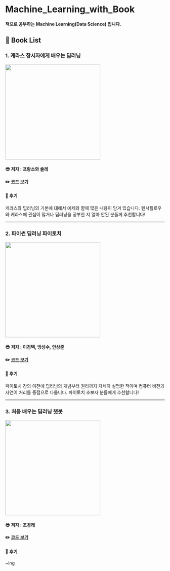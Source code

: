 # Machine_Learning_with_Book
__책으로 공부하는 Machine Learning(Data Science) 입니다.__   

## 📘 Book List

### 1. 케라스 창시자에게 배우는 딥러닝    
<img src="https://user-images.githubusercontent.com/68007145/125190728-84b05180-e279-11eb-91bf-e527cc94f982.jpeg" width="300">   


#### 😎 저자 : 프랑소와 숄레
#### ✏️ [코드 보기](https://github.com/BOSOEK/Machine_Learning_with_Book/tree/main/Deep_learning_from_the_founder_of_Keras)
#### 🎺 후기
케라스와 딥러닝의 기본에 대해서 예제와 함께 많은 내용이 담겨 있습니다. 텐서플로우와 케라스에 관심이 많거나 딥러닝을 공부한 지 얼마 안된 분들께 추천합니다!

***

### 2. 파이썬 딥러닝 파이토치      
<img src="https://user-images.githubusercontent.com/68007145/125191086-9692f400-e27b-11eb-9cad-dc35ed2b0898.jpeg" width="300">   


#### 😎 저자 : 이경택, 방성수, 안상준
#### ✏️ [코드 보기](https://github.com/BOSOEK/MS_Pytorch)
#### 🎺 후기
파이토치 강의 이전에 딥러닝의 개념부터 원리까지 자세히 설명한 책이며 컴퓨터 비전과 자연어 처리를 중점으로 다룹니다. 파이토치 초보자 분들에게 추천합니다!

***

### 3. 처음 배우는 딥러닝 챗봇
<img src="https://user-images.githubusercontent.com/68007145/126037628-598267bd-da29-4658-9d1f-0615438d5c83.jpg" width="300">   


#### 😎 저자 : 조경래
#### ✏️ [코드 보기](https://github.com/BOSOEK/Machine_Learning_with_Book/tree/main/Deep_Learning_Chatbot_for_First_Time)
#### 🎺 후기
~ing
